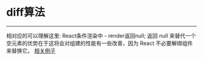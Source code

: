 # diff算法

---

相对应的可以理解这里:
React条件渲染中 - render返回null;
返回 null 来替代一个空元素的优势在于这将会对组建的性能有一些改善，因为 React 不必要解绑组件来替换它。
[相关例子](https://juejin.cn/post/6844903634069618696#heading-2)